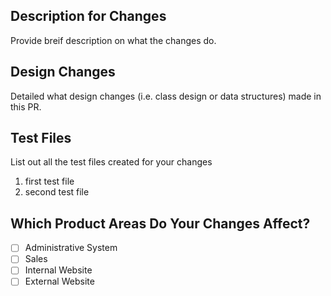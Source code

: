 ## Description for Changes
Provide breif description on what the changes do.

## Design Changes
Detailed what design changes (i.e. class design or data structures) made in this PR.

## Test Files
List out all the test files created for your changes
<ol>
  <li> first test file</li>
  <li> second test file</li>
</ol>

## Which Product Areas Do Your Changes Affect?
- [ ] Administrative System
- [ ] Sales
- [ ] Internal Website
- [ ] External Website

